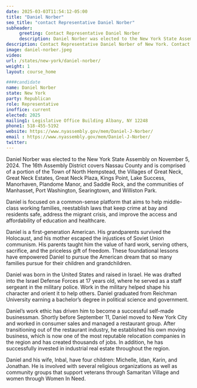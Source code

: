 ```yaml
---
date: 2025-03-03T11:54:12-05:00
title: "Daniel Norber"
seo_title: "contact Representative Daniel Norber"
subheader:
     greeting: Contact Representative Daniel Norber
     description: Daniel Norber was elected to the New York State Assembly on November 5, 2024. The 16th Assembly District covers Nassau County and is comprised of a portion of the Town of North Hempstead, the Villages of Great Neck, Great Neck Estates, Great Neck Plaza, Kings Point, Lake Success, Manorhaven, Plandome Manor, and Saddle Rock, and the communities of Manhasset, Port Washington, Searingtown, and Williston Park.
description: Contact Representative Daniel Norber of New York. Contact information for Daniel Norber includes email address, phone number, and mailing address.
image: daniel-norber.jpeg
video:
url: /states/new-york/daniel-norber/
weight: 1
layout: course_home

####candidate
name: Daniel Norber
state: New York
party: Republican
role: Representative
inoffice: current
elected: 2025
mailing1: Legislative Office Building Albany, NY 12248
phone1: 518-455-5192 
website: https://www.nyassembly.gov/mem/Daniel-J-Norber/
email : https://www.nyassembly.gov/mem/Daniel-J-Norber/
twitter: 
---
```

Daniel Norber was elected to the New York State Assembly on November 5, 2024. The 16th Assembly District covers Nassau County and is comprised of a portion of the Town of North Hempstead, the Villages of Great Neck, Great Neck Estates, Great Neck Plaza, Kings Point, Lake Success, Manorhaven, Plandome Manor, and Saddle Rock, and the communities of Manhasset, Port Washington, Searingtown, and Williston Park.

Daniel is focused on a common-sense platform that aims to help middle-class working families, reestablish laws that keep crime at bay and residents safe, address the migrant crisis, and improve the access and affordability of education and healthcare.

Daniel is a first-generation American. His grandparents survived the Holocaust, and his mother escaped the injustices of Soviet Union communism. His parents taught him the value of hard work, serving others, sacrifice, and the priceless gift of freedom. These foundational lessons have empowered Daniel to pursue the American dream that so many families pursue for their children and grandchildren.

Daniel was born in the United States and raised in Israel. He was drafted into the Israel Defense Forces at 17 years old, where he served as a staff sergeant in the military police. Work in the military helped shape his character and orient it to help others. Daniel graduated from Reichman University earning a bachelor’s degree in political science and government.

Daniel’s work ethic has driven him to become a successful self-made businessman. Shortly before September 11, Daniel moved to New York City and worked in consumer sales and managed a restaurant group. After transitioning out of the restaurant industry, he established his own moving business, which is now one of the most reputable relocation companies in the region and has created thousands of jobs. In addition, he has successfully invested in industrial real estate throughout the region.

Daniel and his wife, Inbal, have four children: Michelle, Idan, Karin, and Jonathan. He is involved with several religious organizations as well as community groups that support veterans through Samaritan Village and women through Women In Need.
